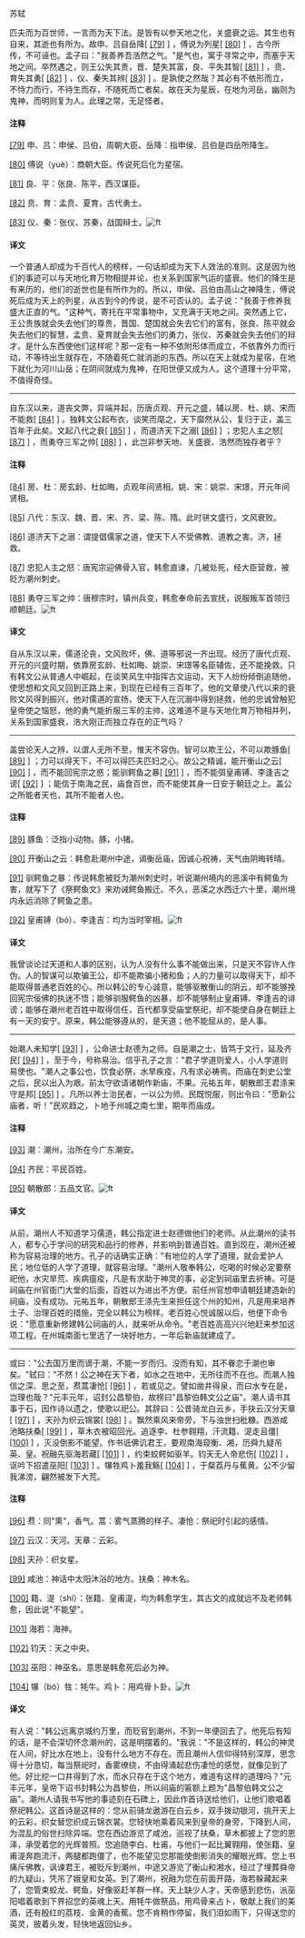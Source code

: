 
苏轼

匹夫而为百世师，一言而为天下法。是皆有以参天地之化，关盛衰之运。其生也有自来，其逝也有所为。故申、吕自岳降[
[\[79\]](#note_79)
] ，傅说为列星[
[\[80\]](#note_80)
]
，古今所传，不可诬也。孟子曰："我善养吾浩然之气。"是气也，寓于寻常之中，而塞乎天地之间。卒然遇之，则王公失其贵，晋、楚失其富，良、平失其智[
[\[81\]](#note_81)
] ，贲、育失其勇[
[\[82\]](#note_82)
] ，仪、秦失其辨[
[\[83\]](#note_83)
]
。是孰使之然哉？其必有不依形而立，不恃力而行，不待生而存，不随死而亡者矣。故在天为星辰，在地为河岳，幽则为鬼神，而明则复为人。此理之常，无足怪者。

#### 注释 

[\[79\]](#noteBack_79)
申、吕：申侯、吕伯，周朝大臣。岳降：指申侯、吕伯是四岳所降生。

[\[80\]](#noteBack_80)
傅说（yuè）：商朝大臣。传说死后化为星宿。

[\[81\]](#noteBack_81)
良、平：张良、陈平，西汉谋臣。

[\[82\]](#noteBack_82)
贲、育：孟贲、夏育，古代勇士。

[\[83\]](#noteBack_83)
仪、秦：张仪、苏秦，战国辩士。![ft](@media/Image00002.jpg)

#### 译文 

一个普通人却成为千百代人的榜样，一句话却成为天下人效法的准则。这是因为他们的事迹可以与天地化育万物相提并论，也关系到国家气运的盛衰。他们的降生是有来历的，他们的逝世也是有所作为的。所以，申侯、吕伯由高山之神降生，傅说死后成为天上的列星，从古到今的传说，是不可否认的。孟子说："我善于修养我盛大正直的气。"这种气，寄托在平常事物中，又充满于天地之间。突然遇上它，王公贵族就会失去他们的尊贵，晋国、楚国就会失去它们的富有，张良、陈平就会失去他们的智慧，孟贲、夏育就会失去他们的勇力，张仪、苏秦就会失去他们的辩才。是什么东西使他们这样呢？那一定有一种不依附形体而成立，不依靠外力而行动，不等待出生就存在，不随着死亡就消逝的东西。所以在天上就成为星宿，在地下就化为河川山岳；在阴间就成为鬼神，在阳世便又成为人。这个道理十分平常，不值得奇怪。

------------------------------------------------------------------------

自东汉以来，道丧文弊，异端并起，历唐贞观、开元之盛，辅以房、杜、姚、宋而不能救[
[\[84\]](#note_84)
]
。独韩文公起布衣，谈笑而麾之，天下靡然从公，复归于正，盖三百年于此矣。文起八代之衰[
[\[85\]](#note_85)
] ，而道济天下之溺[
[\[86\]](#note_86)
] ；忠犯人主之怒[
[\[87\]](#note_87)
] ，而勇夺三军之帅[
[\[88\]](#note_88)
] ，此岂非参天地、关盛衰、浩然而独存者乎？

#### 注释 

[\[84\]](#noteBack_84)
房、杜：房玄龄、杜如晦，贞观年间贤相。姚、宋：姚崇、宋璟，开元年间贤相。

[\[85\]](#noteBack_85)
八代：东汉、魏、晋、宋、齐、梁、陈、隋。此时骈文盛行，文风衰败。

[\[86\]](#noteBack_86)
道济天下之溺：谓提倡儒家之道，使天下人不受佛教、道教之害。济，拯救。

[\[87\]](#noteBack_87)
忠犯人主之怒：唐宪宗迎佛骨入官，韩愈直谏，几被处死，经大臣营救，被贬为潮州刺史。

[\[88\]](#noteBack_88)
勇夺三军之帅：唐穆宗时，镇州兵变，韩愈奉命前去宣抚，说服叛军首领归顺朝廷。![ft](@media/Image00002.jpg)

#### 译文 

自从东汉以来，儒道沦丧，文风败坏，佛、道等邪说一齐出现。经历了唐代贞观、开元的兴盛时期，依靠房玄龄、杜如晦、姚崇、宋璟等名臣辅佐，还不能挽救。只有韩文公从普通人中崛起，在谈笑风生中指挥古文运动，天下人纷纷倾倒追随他，使思想和文风又回到正路上来，到现在已经有三百年了。他的文章使八代以来的衰败文风得到振兴，他对儒道的宣扬，使天下人在沉溺中得到拯救，他的忠诚曾触犯皇帝使之恼怒，他的勇气能折服三军的主帅，这难道不是与天地化育万物相并列，关系到国家盛衰，浩大刚正而独立存在的正气吗？

------------------------------------------------------------------------

盖尝论天人之辨，以谓人无所不至，惟天不容伪。智可以欺王公，不可以欺豚鱼[
[\[89\]](#note_89)
]
；力可以得天下，不可以得匹夫匹妇之心。故公之精诚，能开衡山之云[
[\[90\]](#note_90)
] ，而不能回宪宗之惑；能驯鳄鱼之暴[
[\[91\]](#note_91)
] ，而不能弭皇甫镈、李逢吉之谤[
[\[92\]](#note_92)
]
；能信于南海之民，庙食百世，而不能使其身一日安于朝廷之上。盖公之所能者天也，其所不能者人也。

#### 注释 

[\[89\]](#noteBack_89)
豚鱼：泛指小动物。豚，小猪。

[\[90\]](#noteBack_90)
开衡山之云：韩愈赴潮州中途，谒衡岳庙，因诚心祝祷，天气由阴晦转晴。

[\[91\]](#noteBack_91)
驯鳄鱼之暴：传说韩愈被贬为潮州刺史时，听说潮州境内的恶溪中有鳄鱼为害，就写下了《祭鳄鱼文》来劝诫鳄鱼搬迁。不久，恶溪之水西迁六十里，潮州境内永远消除了鳄鱼之患。

[\[92\]](#noteBack_92)
皇甫镈（bó）、李逢吉：均为当时宰相。![ft](@media/Image00002.jpg)

#### 译文 

我曾谈论过天道和人事的区别，认为人没有什么事不能做出来，只是天不容许人作伪。人的智谋可以欺骗王公，却不能欺骗小猪和鱼；人的力量可以取得天下，却不能取得普通老百姓的心。所以韩公的专心诚意，能够驱散衡山的阴云，却不能够挽回宪宗佞佛的执迷不悟；能够驯服鳄鱼的凶暴，却不能够制止皇甫镈、李逢吉的诽谤；能够在潮州老百姓中取得信任，百代都享受庙堂祭祀，却不能使自身在朝廷上有一天的安宁。原来，韩公能够遵从的，是天道；他不能屈从的，是人事。

------------------------------------------------------------------------

始潮人未知学[
[\[93\]](#note_93)
] ，公命进士赵德为之师。自是潮之士，皆笃于文行，延及齐民[
[\[94\]](#note_94)
]
，至于今，号称易治。信乎孔子之言："君子学道则爱人，小人学道则易使也。"潮人之事公也，饮食必祭，水旱疾疫，凡有求必祷焉。而庙在刺史公堂之后，民以出入为艰。前太守欲请诸朝作新庙，不果。元祐五年，朝散郎王君涤来守是邦[
[\[95\]](#note_95)
]
。凡所以养士治民者，一以公为师。民既悦服，则出令曰："愿新公庙者，听！"民欢趋之，卜地于州城之南七里，期年而庙成。

#### 注释 

[\[93\]](#noteBack_93)
潮：潮州，治所在今广东潮安。

[\[94\]](#noteBack_94)
齐民：平民百姓。

[\[95\]](#noteBack_95)
朝散郎：五品文官。![ft](@media/Image00002.jpg)

#### 译文 

从前，潮州人不知道学习儒道，韩公指定进士赵德做他们的老师。从此潮州的读书人，都专心于学问的研究和品行的修养，并影响到普通百姓。直到现在，潮州还被称为容易治理的地方。孔子的话确实正确："有地位的人学了道理，就会爱护人民；地位低的人学了道理，就容易治理。"潮州人敬奉韩公，吃喝的时候必定要祭祀他，水灾旱荒、疾病瘟疫，凡是有求助于神灵的事，必定到祠庙里去祈祷。可是祠庙在州官衙门大堂的后面，百姓以为进出不方便。前任州官想申请朝廷建造新的祠庙，没有成功。元祐五年，朝散郎王涤先生来担任这个州的知州，凡是用来培养士子、治理百姓的措施，完全以韩公为榜样。老百姓心悦诚服以后，他便下命令说："愿意重新修建韩公祠庙的人，就来听从命令。"老百姓高高兴兴地赶来参加这项工程。在州城南面七里选了一块好地方，一年后新庙就建成了。

------------------------------------------------------------------------

或曰："公去国万里而谪于潮，不能一岁而归。没而有知，其不眷恋于潮也审矣。"轼曰："不然！公之神在天下者，如水之在地中，无所往而不在也。而潮人独信之深、思之至，焄蒿凄怆[
[\[96\]](#note_96)
]
，若或见之。譬如凿井得泉，而曰水专在是，岂理也哉？"元丰元年，诏封公昌黎伯，故榜曰"昌黎伯韩文公之庙"。潮人请书其事于石，因作诗以遗之，使歌以祀公。其辞曰：公昔骑龙白云乡，手抉云汉分天章[
[\[97\]](#note_97)
] ，天孙为织云锦裳[
[\[98\]](#note_98)
] 。飘然乘风来帝旁，下与浊世扫秕糠。西游咸池略扶桑[
[\[99\]](#note_99)
] ，草木衣被昭回光。追逐李、杜参翱翔，汗流籍、湜走且僵[
[\[100\]](#note_100)
]
，灭没倒影不能望。作书诋佛讥君王，要观南海窥衡、湘，历舜九疑吊英、皇。祝融先驱海若藏[
[\[101\]](#note_101)
] ，约束蛟鳄如驱羊。钧天无人帝悲伤[
[\[102\]](#note_102)
] ，讴吟下招遣巫阳[
[\[103\]](#note_103)
] 。犦牲鸡卜羞我觞[
[\[104\]](#note_104)
] ，于粲荔丹与蕉黄。公不少留我涕滂，翩然被发下大荒。

#### 注释 

[\[96\]](#noteBack_96)
焄：同"熏"，香气。蒿：雾气蒸腾的样子。凄怆：祭祀时引起的感情。

[\[97\]](#noteBack_97)
云汉：天河。天章：云彩。

[\[98\]](#noteBack_98)
天孙：织女星。

[\[99\]](#noteBack_99)
咸池：神话中太阳沐浴的地方。扶桑：神木名。

[\[100\]](#noteBack_100)
籍、湜（shí）：张籍、皇甫湜，均为韩愈学生，其古文的成就远不及老师韩愈，因此说"不能望"。

[\[101\]](#noteBack_101)
海若：海神。

[\[102\]](#noteBack_102)
钧天：天之中央。

[\[103\]](#noteBack_103)
巫阳：神巫名。意思是韩愈死后必为神。

[\[104\]](#noteBack_104)
犦（bó）牲：牦牛。鸡卜：用鸡骨卜卦。![ft](@media/Image00002.jpg)

#### 译文 

有人说："韩公远离京城约万里，而贬官到潮州，不到一年便回去了。他死后有知的话，是不会深切怀念潮州的，这是明摆着的。"我说："不是这样的，韩公的神灵在人间，好比水在地上，没有什么地方不存在。而且潮州人信仰得特别深厚，思念得十分恳切，每当祭祀时，香雾缭绕，不由得涌起悲伤凄怆的感觉，就像见到了他。好比挖一口井得到了水，而水只存在于这个地方，难道有这样的道理吗？"元丰元年，皇帝下诏书封韩公为昌黎伯，所以祠庙的匾额上题为"昌黎伯韩文公之庙"。潮州人请我书写他的事迹刻在石碑上，因此作首诗送给他们，让他们歌唱着祭祀韩公。这首诗是这样的：您从前骑龙遨游在白云乡，双手拨动银河，挑开天上的云彩，织女替您织成云锦衣裳。您轻快地乘着风来到皇帝的身旁，下降到人间，为混乱的俗世扫除异端。您在西边游览了咸池，巡视了扶桑，草木都披上了您的恩泽，承受着您的光辉普照。您追随李白、杜甫，与他们一起比翼翱翔，使张籍、皇甫湜奔跑流汗，两腿都跑僵了，也不能望见您那能使倒影消失的耀眼光辉。您上书痛斥佛教，讽谏君王，被贬斥到潮州，中途又游览了衡山和湘水，经过了埋葬舜帝的九疑山，凭吊了娥皇和女英。到了潮州，祝融为您在前面开路，海若躲藏起来了，您管束蛟龙、鳄鱼，好像驱赶羊群一样。天上缺少人才，天帝感到悲伤，派巫阳唱着歌到下界招您的英魂上天。用牦牛做祭品，用鸡骨来占卜，敬献上我们的美酒，还有殷红的荔枝、金黄的香蕉。您不肯稍作停留，我们泪如雨下，只得送您的英灵，披着头发，轻快地返回仙乡。

